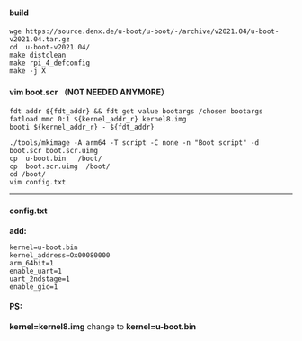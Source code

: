 #### build

```
wge https://source.denx.de/u-boot/u-boot/-/archive/v2021.04/u-boot-v2021.04.tar.gz
cd  u-boot-v2021.04/
make distclean
make rpi_4_defconfig
make -j X
```

#### vim boot.scr （NOT NEEDED ANYMORE）

```
fdt addr ${fdt_addr} && fdt get value bootargs /chosen bootargs
fatload mmc 0:1 ${kernel_addr_r} kernel8.img
booti ${kernel_addr_r} - ${fdt_addr}
```

```
./tools/mkimage -A arm64 -T script -C none -n "Boot script" -d boot.scr boot.scr.uimg
cp  u-boot.bin   /boot/
cp  boot.scr.uimg  /boot/
cd /boot/
vim config.txt
```

----

#### config.txt

**add:**

```
kernel=u-boot.bin
kernel_address=Ox00080000
arm_64bit=1
enable_uart=1
uart_2ndstage=1
enable_gic=1
```

#### PS: 

**kernel=kernel8.img** change to **kernel=u-boot.bin**
